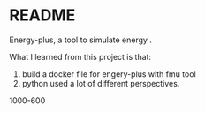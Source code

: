 # README

Energy-plus, a tool to simulate energy .

What I learned from this project is that:
1. build a docker file for engery-plus with fmu tool 
2. python used a lot of different perspectives.

1000-600